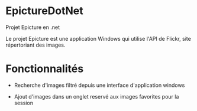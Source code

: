 # EpictureDotNet
Projet Epicture en .net


Le projet Epicture est une application Windows qui utilise l'API de Flickr, site répertoriant des images. 


# Fonctionnalités

- Recherche d'images filtré depuis une interface d'application windows

- Ajout d'images dans un onglet reservé aux images favorites pour la session
